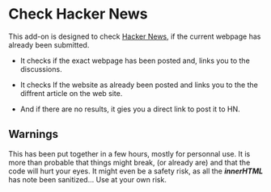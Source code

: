 # Check Hacker News

This add-on is designed to check [Hacker News](https://news.ycombinator.com/news), if the current webpage has already been submitted. 

- It checks if the exact webpage has been posted and, links you to the discussions.

- It checks If the website as already been posted and links you to the the diffrent article on the web site.

- And if there are no results, it gies you a direct link to post it to HN.

## Warnings

This has been put together in a few hours, mostly for personnal use. It is more than probable that things might break, (or already are) and that the code will hurt your eyes. It might even be a safety risk, as all the ***innerHTML*** has note been sanitized...
Use at your own risk.